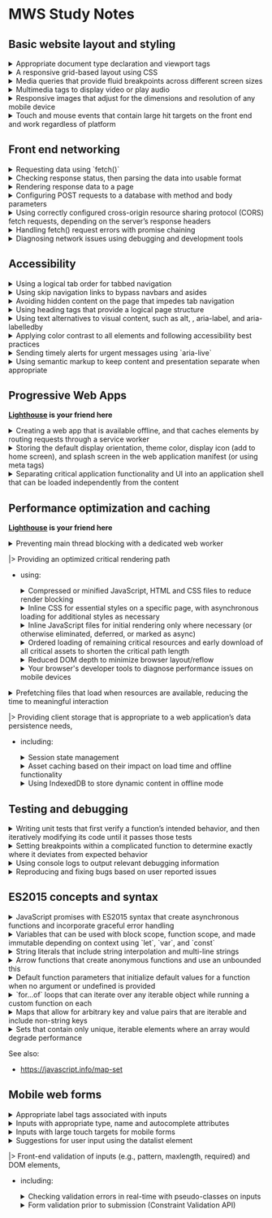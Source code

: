 MWS Study Notes
=====

## Basic website layout and styling
 <details>
    <summary>Appropriate document type declaration and viewport tags
    </summary>
    
```
<!DOCTYPE HTML>
<html lang="en">
```
within `<head>`:
```
<meta name="viewport" content="width=device-width, initial-scale=1.0">
<meta name="description" content="Simple PWA Calculator for practice lab">
```
</details>
    
 <details>
    <summary>A responsive grid-based layout using CSS
    </summary>
    
* Use [flexbox](https://css-tricks.com/snippets/css/a-guide-to-flexbox/)

    - Utilize media queries and change `flex-flow:` css attribute as needed. 

         A: `flex-flow: column` , B: `flex-flow: row` (default)
         ```  
             A           B
             |------|    |      |      |      |  
             | text |    | text | text | text |
             |------|    |      |      |      |
             | text |
             |------|
             | text |
        ```

    - Utilize query selector to target specific children in  a flex container `.container .col:nth-child(1)`
</details>
    
    
 <details>
    <summary>Media queries that provide fluid breakpoints across different screen sizes
    </summary>

* Set the viewport
```
<meta name="viewport" content="width=device-width, initial-scale=1">
```

**When using the viewport meta tag, make sure you don't set `maximum-scale=1` or set `user-scaleable=no`. Let users zoom if they need to!**

* Use Media Queries. 

    - Within same CSS file:
    ```
    @media screen and (max-width: 48rem) {
    .container .col {
        width: 95%;
    }
    }
    ```
    *NOTE: 48rem: (768 pixels at browser's default font size or 48 times the default font size in the user's browser))*

    - Separate CSS files:
    ```
    <link rel="stylesheet" media="(max-width: 640px)" href="max-640px.css">
    <link rel="stylesheet" media="(min-width: 640px)" href="min-640px.css">
    <link rel="stylesheet" media="(orientation: portrait)" href="portrait.css">
    <link rel="stylesheet" media="(orientation: landscape)" href="landscape.css">
    ```
* It is also possible to create queries based on min-device-width, though **this practice is strongly discouraged**.

* Do not use large fixed width elements. **Use relative units**

    *"Consider using relative units like em or rem for things like text size, instead of pixel values. Some browsers support resizing text only in user preferences, and if you're using a pixel value for text, this setting will not affect your copy. If, however, you've used relative units throughout, then the site copy will update to reflect the user's preference."*

* Content should not rely on a particular viewport width to render well.
</details>

    
 <details>
    <summary>Multimedia tags to display video or play audio</summary>

* Use video with multiple formats where possible. 
    ```
    <video controls>
         <source src="https://storage.googleapis.com/webfundamentals-assets/videos/chrome.webm" type="video/webm">
        <source src="https://storage.googleapis.com/webfundamentals-assets/videos/chrome.mp4" type="video/mp4">
        <p>This browser does not support the video element.</p>
    </video>
    ```
</details>

    
 <details>
    <summary>Responsive images that adjust for the dimensions and resolution of any mobile device</summary>

* Remember to prevent responsive images from overflowing the screen
    ```
    img {
        max-width: 100%;
    }
    ```
    *NOTE: You can also Utilize the `vw` and `vh` for this `100vw` = 100 view port width*
    
* Use `srcset`
    ```
    srcset="images/sfo-1600_large.jpg 1600w, images/sfo-1000_large.jpg 1000w, images/sfo-800_medium.jpg 800w, images/sfo-500_small.jpg 500w"
    ```
    *In the above code, "On a 1x display, the browser fetches sfo-500_small.jpg when the window is narrower than 500px, sfo-800_medium.jpg when it is narrower than 800px, and so forth."*

* Use `sizes` attribute to tell the browser the display size of the image before it is fetched.
    ```
    sizes="(max-width: 700px) 90vw, 50vw"
    ```
    *REASON: Unless we tell it otherwise, the browser assumes the images will be displayed at 100% of the viewport width and fetches the images based on this. We need a way to tell the browser beforehand if the images will be displayed at a different size.*
    ```
    <img src="400.png" 
     sizes="(min-width: 600px) 25vw, (min-width: 500px) 50vw, 100vw"
     srcset="100.png 100w, 200.png 200w, 400.png 400w,
             800.png 800w, 1600.png 1600w, 2000.png 2000w" alt="an example image">
    ```
    *The sizes attribute, in the above example, uses several media queries to specify the size of the image. When the browser width is greater than 600px, the image is 25% of the viewport width; when it is between 500px and 600px, the image is 50% of the viewport width; and below 500px, it is full width.*


    [[Read More...](https://ericportis.com/posts/2014/srcset-sizes/)]

* Use `<picture>`
    ```
    <picture>
        <source media="(min-width: 800px)" srcset="head.jpg, head-2x.jpg 2x">
        <source media="(min-width: 450px)" srcset="head-small.jpg, head-small-2x.jpg 2x">
        <img src="head-fb.jpg" srcset="head-fb-2x.jpg 2x" alt="a head carved out of wood">
    </picture>
    ```
    *In the above example, if the browser width is at least 800px then either head.jpg or head-2x.jpg is used, depending on the device resolution. If the browser is between 450px and 800px, then either head-small.jpg or head-small- 2x.jpg is used, again, depending on the device resolution. For screen widths less than 450px and backward compatibility where the picture element isn’t supported, the browser renders the img element instead, and should always be include*
</details>

    
 <details>
    <summary>Touch and mouse events that contain large hit targets on the front end and work regardless of platform</summary>

* When your design is displayed on a mobile device, you should ensure that interactive elements like buttons or links are large enough, and have enough space around them, to make them easy to press without accidentally overlapping onto other elements. This benefits all users, but is especially helpful for anyone with a motor impairment.

* A minimum recommended touch target size is around 48 device independent pixels on a site with a properly set mobile viewport. For example, while an icon may only have a width and height of 24px, you can use additional padding to bring the tap target size up to 48px. The 48x48 pixel area corresponds to around 9mm, which is about the size of a person's finger pad area.

* Touch targets should also be spaced about 8 pixels apart, both horizontally and vertically, so that a user's finger pressing on one tap target does not inadvertently touch another tap target.

* Elements should respond to touch and give visual feedback
    ```
    .btn {
    background-color: #4285f4;
    }

    .btn:hover {
    background-color: #296CDB;
    }

    .btn:focus {
    background-color: #0F52C1;

    /* The outline parameter suppresses the border
    color / outline when focused */
    outline: 0;
    }

    .btn:active {
    background-color: #0039A8;
    }
    ```

*Only suppress the default `outline` styles mentioned above if you have pseudo classes for `:hover`, `:active` and `:focus`!*

**Never set outline to 0 or none without providing a focus alternative!**

* For touch events and gestures: In Chrome (version 55 and later), Internet Explorer & Edge, `PointerEvents` are the recommended approach for implementing custom gestures. In other browsers `TouchEvents` and `MouseEvents` are the correct approach. ie:
    ```
    // Check if pointer events are supported.
    if (window.PointerEvent) {
    swipeFrontElement.addEventListener('pointermove', this.handleGestureMove, true);
    } else {
    swipeFrontElement.addEventListener('touchmove', this.handleGestureMove, true);
    }
    ```
    [[Read More...](https://developers.google.com/web/fundamentals/design-and-ux/input/touch)]

</details>

## Front end networking

    
 <details>
    <summary>Requesting data using `fetch()`</summary>

Basic syntax:
```
fetch('examples/animals.json')
    .then(logResult)
    .catch(logError);
```
</details>

    
 <details>
    <summary>Checking response status, then parsing the data into usable format</summary>

```
fetch('examples/non-existent.json')
.then(response => {
    // check response status
    if (!response.ok) {
    throw Error(response.statusText);
    }
    return response;
})
.then(logResult)
.catch(logError);
```
</details>

    
 <details>
    <summary>Rendering response data to a page</summary>

While it may be tempting to fetch HTML and append it using the innerHTML attribute, **be careful**. This can expose your site to cross-site scripting attacks! Recommended approach:
```
fetch('examples/car-description.txt')
.then(response => {
    // check response status
    if (!response.ok) {
    throw Error(response.statusText);
    }
    return response.text();
})
.then(data => {
    // using existing element
    const message = document.getElementById('message');
    message.textContent = data;


    // To create new elements:
    const message = document.getElementById('contentScreen');
    const card = document.createElement('div')
    card.textContent = data;
    contentScreen.appendChild(card);
})
.catch(logError);
```
</details>
    
 <details>
    <summary>Configuring POST requests to a database with method and body parameters</summary>

* Basic syntax:
    ```
    fetch('examples/login', {
        method: 'POST',
        body: 'name=david&password=hello'
    })
    .then(validateResponse)
    .then(readResponseAsText)
    .then(showText)
    .catch(logError);
    ```
* Utilize the [FormData](https://developer.mozilla.org/en-US/docs/Web/API/FormData) interface:
    ```
    const formData = new FormData(document.getElementById('msg-form'));
    ```
</details>
    
 <details>
    <summary>Using correctly configured cross-origin resource sharing protocol (CORS) fetch requests, depending on the server’s response headers</summary>

```
fetch('http://localhost:5001/', {
    method: 'POST',
    body: formData,
    mode: 'no-cors'
})
```

* `same-origin` — If a request is made to another origin with this mode set, the result is simply an error. You could use this to ensure that a request is always being made to your origin.
* `no-cors` — Prevents the method from being anything other than HEAD, GET or POST, and the headers from being anything other than simple headers. 
* `cors` — Allows cross-origin requests, for example to access various APIs offered by 3rd party vendors. These are expected to adhere to the CORS protocol. Only a limited set of headers are exposed in the Response, but the body is readable.

</details>

 <details>
    <summary>Handling fetch() request errors with promise chaining</summary>

Basic syntax:
```
fetch('examples/car-description.txt')
.then(validateResponse)
.then(readResponseAsText)
.then(showText)
.catch(error=>{
    // handle errors here
});
```
</details>
    
 <details>
    <summary>Diagnosing network issues using debugging and development tools</summary>

https://developers.google.com/web/tools/chrome-devtools/network

</details>

## Accessibility

 <details>
    <summary>Using a logical tab order for tabbed navigation</summary>

* It's important to note that, using CSS, it's possible to have things exist in one order in the DOM but appear in a different order on screen. For example, if you use a CSS property like `float` to move one button to the right, the buttons appear in a different order on screen. But, because their order in the DOM remains the same, so does their tab order.

    **Be careful when changing the visual position of elements on screen using CSS. This can cause the tab order to jump around, seemingly at random, confusing users who rely on the keyboard.**


* Use `tabindex`
    
    - `tabindex="0"`: Inserts an element into the natural tab order. The element can be focused by pressing the Tab key, and the element can be focused by calling its focus() method
        ```
        <custom-button tabindex="0">Press Tab to Focus Me!</custom-button>
        ```
    - `tabindex="-1"`: Removes an element from the natural tab order, but the element can still be focused by calling its focus() method
        ```
        <button id="foo" tabindex="-1">I'm not keyboard focusable</button>
        <button onclick="foo.focus();">Focus my sibling</button>
        ```
    - `tabindex="5"`: Any tabindex greater than 0 jumps the element to the front of the natural tab order. If there are multiple elements with a tabindex greater than 0, the tab order starts from the lowest value that is greater than zero and works its way up. **Using a tabindex greater than 0 is considered an anti-pattern.**
        ```
        <button>I should be first</button>
        <button>And I should be second</button>
        <button tabindex="5">But I jumped to the front!</button>
        ```
* Utilize `aria-hidden` attribute. Applying this attribute to an element effectively removes it and all of its descendants from the accessibility tree. The only exceptions are elements referred to by an aria-labelledby or aria-describedby attribute.

* When making your own control elements refer to https://www.w3.org/TR/wai-aria-practices/
</details>

 <details>
    <summary>Using skip navigation links to bypass navbars and asides</summary>

* Example
    ```
    <body>
    <a href="#maincontent">Skip to main content</a>
    ...
    <main id="maincontent">
    <h1>Heading</h1>
    <p>This is the first paragraph</p>
    ```
</details>

 <details>
    <summary>Avoiding hidden content on the page that impedes tab navigation</summary>

* *When you have elements like this that receive focus when they're off screen, it can seem as if the focus is disappearing and reappearing as the user tabs through the page — clearly an undesirable effect. Ideally, we should prevent the panel from gaining focus when it's off screen, and only allow it to be focused when the user can interact with it.*

* Sometimes you need to do a bit of detective work to figure out where focus has gone. You can use `document.activeElement` from the console to figure out which element is currently focused

</details>

 <details>
    <summary>Using heading tags that provide a logical page structure</summary>

* Heading list follows the DOM order rather than the visual order.

* Not all headings have to be visible on-screen. Wikipedia, for instance, uses a technique that deliberately places some headings off-screen to specifically make them accessible only to screen readers and other assistive technology.
    ```
    <style>
    .sr-only {
        position:absolute;
        left:-10000px;
        top:auto;
        width:1px;
        height:1px;
        overflow:hidden;
    }
    </style>

    <h2 class="sr-only">This heading is offscreen.</h2>
    ```
</details>

 <details>
    <summary>Using text alternatives to visual content, such as alt, <label>, aria-label, and aria-labelledby</summary>

* Clickable text such as "learn more" or "click here" provides no semantic information about where the link goes. Instead, **use descriptive text like "learn more about responsive design" or "see this canvas tutorial" to help screen readers provide meaningful context about links.**

    ```
    <a href="moreinfo.html" aria-label="learn more about responsive design">Learn More</a>
    ```
* `alt` - use the alt attribute to provide a useful text alternative to this image. *`alt` differs from `title`, or any type of `caption`, in that it is **only used if the image is not available.***
    ```
    <img src="example.jpg" alt="An example"/>
    ```

    Writing useful alt text is a bit of an art. In order for a string to be a usable text alternative, it needs to convey the same concept as the image, in the same context.

    It's not always useful to describe an image. For example, consider a magnifying glass image inside a search button that has the text "Search". If the text wasn't there, you would definitely give that image an alt value of "search". But because we have the visible text, the screen reader will pick up and read aloud the word "search"; thus, an identical alt value on the image is redundant.

    However, we know that if we leave the alt text out, we'll probably hear the image file name instead, which is both useless and potentially confusing. In this case you can just use an empty alt attribute, and the screen reader will skip the image altogether.

    **All images should have an alt attribute, but they need not all have text.**

* `aria-label` - allows us to specify a string to be used as the accessible label.
    ```
    <button aria-label="menu" class="hamburger"></button>
    ```

* `aria-labelledby` - allows us to specify the ID of another element in the DOM as an element's label.
    ```
    <span id="rg-label">Drink Options</span>
    <div role="radiogroup" aria-labelledby="rg-label">
        ...
    </div>
    ```

* `aria-owns` - This attribute allows us to tell assistive technology that an element that is separate in the DOM should be treated as a child of the current element, or to rearrange existing child elements into a different order. For example, if a pop-up sub-menu is visually positioned near its parent menu, but cannot be a DOM child of its parent because it would affect the visual presentation, you can use aria-owns to present the sub-menu as a child of the parent menu to a screen reader.

* `label`
    ```
    <label>
        <input type="checkbox">Receive promotional offers?
    </label>
    ``` 
    or
    ```
    <input id="promo" type="checkbox">
    <label for="promo">Receive promotional offers?</label>
    ```
https://developers.google.com/web/fundamentals/accessibility/semantics-aria/aria-labels-and-relationships

</details>

 <details>
    <summary>Applying color contrast to all elements and following accessibility best practices</summary>

* The contrast ratio of `4.5:1` was chosen for level AA because it compensates for the loss in contrast sensitivity...For users with low vision impairments or color deficiencies, we can increase the contrast up to `7:1` for body text.

* Use the [Chrome Accessibility tools](https://chrome.google.com/webstore/detail/accessibility-developer-t/fpkknkljclfencbdbgkenhalefipecmb) to identify low contrast issues

* The WebAIM checklist states...**"color should not be used as the sole method of conveying content or distinguishing visual elements...color alone should not be used to distinguish links from surrounding text"** unless they meet certain contrast requirements. The checklist recommends adding an additional indicator such as an underscore (using the CSS text-decoration property) to indicate when the link is active. 

* A useful exercise is to turn on high-contrast settings and verify that all of the UI in your application is still visible and usable.
</details>

 <details>
    <summary>Sending timely alerts for urgent messages using `aria-live`</summary>

* `aria-live `lets developers mark a part of the page as "live" in the sense that updates should be communicated to users immediately regardless of the page position, rather than if they just happen to explore that part of the page. When an element has an aria-live attribute, the part of the page containing it and its descendants is called a live region.

    * `aria-live="polite"` tells assistive technology to alert the user to this change when it has finished whatever it is currently doing. It's great to use if something is important but not urgent, and accounts for the majority of aria-live use.
    * `aria-live="assertive"` tells assistive technology to interrupt whatever it's doing and alert the user to this change immediately. This is only for important and urgent updates, such as a status message like "There has been a server error and your changes are not saved; please refresh the page", or updates to an input field as a direct result of a user action, such as buttons on a stepper widget.
    * `aria-live="off"` tells assistive technology to temporarily suspend aria-live interruptions.

* `aria-relevant` indicates what types of changes should be presented to the user. There are some options that may be used separately or as a token list.

    * `additions`, meaning that any element being added to the live region is significant. For example, appending a span to an existing log of status messages would mean that the span would be announced to the user (assuming that aria-atomic was false).
    * `text`, meaning that text content being added to any descendant node is relevant. For example, modifying a custom text field's textContent property would read the modified text to the user.
    * `removals`, meaning that the removal of any text or descendant nodes should be conveyed to the user.
    * `all`, meaning that all changes are relevant. However, the default value for aria-relevant is additions text, meaning that if you don't specify aria-relevant it will update the user for any addition to the element, which is what you are most likely to want.

</details>

 <details>
    <summary>Using semantic markup to keep content and presentation separate when appropriate</summary>

* HTML5 introduced some new elements that help define the semantic structure of the page, including `header`, `footer`, `nav`, `article`, `section`, `main`, and `aside`. These elements specifically provide structural clues in the page without forcing any built-in styling (which you should do with CSS anyway).
    ```
    |-----------------------------------|
    | Header                            |
    | | Logo   | Nav                    |
    |-----------------------------------|
    | Main                              |
    ||---------------------------------||
    || Article                         ||
    |||--------------------------------||
    ||| Section           | Aside      ||
    |||-------------------|------------||
    ||| Section           | Aside      ||
    |||-------------------|            ||
    ||| Section           |            ||
    |-----------------------------------|
    | Footer                            |
    || Nav                    | Nav     |

    ```
    See also https://www.semrush.com/blog/semantic-html5-guide/

* Avoid using `div`,`span`, `a` as buttons etc. Style the `button` instead

    *When we don't use an actual button element, the screen reader has no way to know what it has landed on. Also, we would have to do the extra work of adding tabindex to make it usable to keyboard-only users because, as it is coded now, it can only be used with a mouse.*

* Avoid using `<br/>`. Use more css or more semantic tags to seperate content

* Avoid using `<b>`, If its purely presentational, styles like `font-weight:bold`. If it is for emphasis use `<strong>` or `<em>`, this will be empahsized by the Accesibility Readers

</details>

## Progressive Web Apps

**[Lighthouse](https://developers.google.com/web/tools/lighthouse/) is your friend here**

 <details>
    <summary>Creating a web app that is available offline, and that caches elements by routing requests through a service worker</summary>

1. Register a service worker
    ```
    if ('serviceWorker' in navigator) {
    window.addEventListener('load', () => {
        navigator.serviceWorker.register('service-worker.js')
        .then(reg => {
            console.log('Service worker registered! 😎', reg);
        })
        .catch(err => {
            console.log('😥 Service worker registration failed: ', err);
        });
    });
    }
    ```

2. Precache resources. (This code is in your service worker)
    ```
    const cacheName = 'cache-v1';
    const precacheResources = [
    '/',
    'index.html',
    'styles/main.css',
    'images/logo.jpg',
    ];

    self.addEventListener('install', event => {
    console.log('Service worker install event!');
    event.waitUntil(
        caches.open(cacheName)
        .then(cache => {
            return cache.addAll(precacheResources);
        })
    );
    });

    self.addEventListener('activate', event => {
    console.log('Service worker activate event!');
    });

    self.addEventListener('fetch', event => {
    console.log('Fetch intercepted for:', event.request.url);
    event.respondWith(caches.match(event.request)
        .then(cachedResponse => {
            if (cachedResponse) {
            return cachedResponse;
            }
            return fetch(event.request);
        })
        );
    });
    ```
    **TIP: Remember The service worker must be on the same origin as the document that registers the ServiceWorker**

</details>

 <details>
    <summary>Storing the default display orientation, theme color, display icon (add to home screen), and splash screen in the web application manifest (or using meta tags)</summary>

* The `manifest.json` file tells the browser how to style and format some of the progressive aspects your app, such as the browser chrome, home screen icon, and splash screen. It can also be used to configure your web app to open in standalone mode, like a native app does (in other words, outside of the browser).

    Support is still under development for some browsers as of the time of this writing, and the `<meta>` tags configure a subset of these features for certain browsers that don't yet have full support.

* Manifest must be in the root of web app `/manifest.json`

* Manifest boilerplate:
    ```
    {
    "name": "Space Missions",
    "short_name": "Space Missions",
    "lang": "en-US",
    "start_url": "/index.html",
    "display": "standalone",
    "theme_color": "#FF9800",
    "background_color": "#FF9800",
    "icons": [
        {
        "src": "images/touch/icon-128x128.png",
        "sizes": "128x128"
        },
        {
        "src": "images/touch/icon-192x192.png",
        "sizes": "192x192"
        },
        {
        "src": "images/touch/icon-256x256.png",
        "sizes": "256x256"
        },
        {
        "src": "images/touch/icon-384x384.png",
        "sizes": "384x384"
        },
        {
        "src": "images/touch/icon-512x512.png",
        "sizes": "512x512"
        }
    ]
    }
    ```

* PWA Meta tags ( needless to say these are part of the `<head>` ):
    ```
    <link rel="manifest" href="manifest.json">

    <meta name="mobile-web-app-capable" content="yes">
    <meta name="apple-mobile-web-app-capable" content="yes">
    <meta name="application-name" content="Space Missions">
    <meta name="apple-mobile-web-app-title" content="Space Missions">
    <meta name="theme-color" content="#FF9800">
    <meta name="msapplication-navbutton-color" content="#FF9800">
    <meta name="apple-mobile-web-app-status-bar-style" content="black-translucent">
    <meta name="msapplication-starturl" content="/index.html">
    <meta name="viewport" content="width=device-width, initial-scale=1, shrink-to-fit=no">

    <link rel="icon" sizes="128x128" href="/images/touch/icon-128x128.png">
    <link rel="apple-touch-icon" sizes="128x128" href="/images/touch/icon-128x128.png">
    <link rel="icon" sizes="192x192" href="icon-192x192.png">
    <link rel="apple-touch-icon" sizes="192x192" href="/images/touch/icon-192x192.png">
    <link rel="icon" sizes="256x256" href="/images/touch/icon-256x256.png">
    <link rel="apple-touch-icon" sizes="256x256" href="/images/touch/icon-256x256.png">
    <link rel="icon" sizes="384x384" href="/images/touch/icon-384x384.png">
    <link rel="apple-touch-icon" sizes="384x384" href="/images/touch/icon-384x384.png">
    <link rel="icon" sizes="512x512" href="/images/touch/icon-512x512.png">
    <link rel="apple-touch-icon" sizes="512x512" href="/images/touch/icon-512x512.png">
    ```
</details>

 <details>
    <summary>Separating critical application functionality and UI into an application shell that can be loaded independently from the content</summary>

* An App Shell should: 
    - Load fast
    - Use as little data as possible
    - Use static assets from a local cache
    - Separate content from navigation
    - Retrieve and display page-specific content (HTML, JSON, etc.)
    - Optionally, cache dynamic content

* Sample App Shell Boilerplate:
    ```
    <!DOCTYPE html>
    <html>
    <head>
    <meta charset="utf-8">
    <title>App Shell</title>
    <link rel="manifest" href="/manifest.json">
    <meta http-equiv="X-UA-Compatible" content="IE=edge">
    <meta name="viewport" content="width=device-width, initial-scale=1.0">
    <link rel="stylesheet" type="text/css" href="styles/inline.css">
    </head>

    <body>
    <header class="header">
        <h1 class="header__title">App Shell</h1>
    </header>

    <nav class="nav">
    ...
    </nav>

    <main class="main">
    ...
    </main>

    <div class="dialog-container">
    ...
    </div>

    <div class="loader">
        <!-- Show a spinner or placeholders for content -->
    </div>

    <script src="app.js" async></script>
    <script>
    if ('serviceWorker' in navigator) {
        navigator.serviceWorker.register('/sw.js').then(registration => {
        // Registration was successful
        console.log('ServiceWorker registration successful with scope: ', registration.scope);
        }).catch(err => {
        // registration failed :(
        console.log('ServiceWorker registration failed: ', err);
        });
    }
    </script>
    </body>
    </html>
    ```
</details>

## Performance optimization and caching

**[Lighthouse](https://developers.google.com/web/tools/lighthouse/) is your friend here**

 <details>
    <summary>Preventing main thread blocking with a dedicated web worker</summary>

* Basic Syntax
    ```
    if (!window.Worker) {
        console.log('Your browser doesn\'t support web workers.')
        return;
    }
	const myWorker = new Worker("worker.js");
    ```
* Setup listener for data from worker
    ```
	myWorker.onmessage = (event) => {
      // receive data from worker
	}
    ```
* Send data to Worker
    ```
	const myWorker = new Worker("worker.js");
	const sendMessage = () => {
	  myWorker.postMessage(values);
	}
    ```
* Inside worker: Handle received data
    ```
    onmessage = (event) => {
        console.log('Worker: Message received', event);
    }
    ```
    or
    ```
    self.addEventListener('message', (event) => {
        console.log('Worker: Message received', event);
    })
    ```
* Inside worker: Post data back 
    ```
    postMessage(workerResult);
    ```
</details>

|> Providing an optimized critical rendering path 
* using:
    <details>
        <summary>Compressed or minified JavaScript, HTML and CSS files to reduce render blocking</summary>

    * `Minification` is the removal of unnecessary whitespace, comments and other content in text-based resources. It significantly reduces the amount of data you send to users without impacting functionality. Use *uglification* in JavaScript to get more savings through shortening variable and method names. Since SVG is a text-based image format, *it can be optimized with SVGO*.
    </details>


    <details>
            <summary>Inline CSS for essential styles on a specific page, with asynchronous loading for additional styles as necessary</summary>

    * `<link rel="preload">` informs the browser that a resource is needed as part of the current navigation, and that it should start getting fetched as soon as possible.
        ```
        <link rel="preload" as="script" href="super-important.js">
        <link rel="preload" as="style" href="critical.css">
        ```
        - Resources that are fetched using `<link rel="preload">`, but not used by the current page within 3 seconds will trigger a warning in the Console in Chrome Developer Tools, so be sure to keep an eye out for these!*

        - In order to reduce the amount of time the user has to wait for the text content of your site, as well as avoid jarring flashes between system fonts and your preferred ones, you can use <link rel="preload"> in your HTML to let the browser know immediately that a font is needed.

            ```
            <link rel="preload" as="font" crossorigin="crossorigin" type="font/woff2" href="myfont.woff2">
            ```
            *Note that the use of `crossorigin` here is important; without this attribute, the preloaded font is ignored by the browser, and a new fetch takes place. This is because fonts are expected to be fetched anonymously by the browser, and the preload request is only made anonymous by using the `crossorigin` attribute.*

        - **Use-case:** Critical Path CSS and JavaScript

    * `<link rel="preconnect">` informs the browser that your page intends to establish a connection to another origin, and that you’d like the process to start as soon as possible.
        ```
        <link rel="preconnect" href="https://example.com">
        ```
        - **Use-case:** Knowing *Where From*, but not *What* You're Fetching. ie fonts that may change version

        - **Use-case:** Streaming Media

    </details>

    <details>
        <summary>Inline JavaScript files for initial rendering only where necessary (or otherwise eliminated, deferred, or marked as async)</summary>
    
    * Important JS :
         The script is fetched and executed immediately, before the browser continues parsing the page
        ```
        <head>
        <link rel="preload" as="script" href="super-important.js">
        ```
    * all other JS: 
        `async` - A script that will be run asynchronously as soon as it is available
        ```
        <script src="demo_async.js" async></script>
        </body>
        ```
        ```
        -------------------+---------+---------------------
          parsing HTML     | Wait... |  resume parsing html
        --------+----------+---------+---------------------
                | fetching | execute |
                | script   | script  |
        ```
        or 
        `defer` - A script that will not run until after the page has loaded:
        ```
        <script src="demo_defer.js" defer></script>
        </body>
        ```
        ```
        -----------------------------------+---------------
          parsing HTML                     | execute script
        --------+----------+---------------+---------------
                | fetching |
                | script   | 
        ```

    </details>

    <details>
        <summary>Ordered loading of remaining critical resources and early download of all critical assets to shorten the critical path length</summary>

    * The browser's steps when rendering: 
        1. Process HTML markup and build the DOM tree.
        2. Process CSS markup and build the CSSOM tree.
        3. Combine the DOM and CSSOM into a render tree.
        4. Run layout on the render tree to compute geometry of each node.
        5. Paint the individual nodes to the screen.

        **Optimizing the critical rendering path is the process of minimizing the total amount of time spent performing steps 1 through 5 in the above sequence. Doing so renders content to the screen as quickly as possible and also reduces the amount of time between screen updates after the initial render; that is, achieve higher refresh rates for interactive content.**

    * *Optimizing the critical rendering path* refers to prioritizing the display of content that relates to the current user action. It includes
        - Minimizing the number of critical resources: eliminating them, deferring their download, marking them as async, and so on.
        - Optimizing the number of critical bytes to reduce the download time (number of roundtrips).
        - Optimizing the order in which the remaining critical resources are loaded: downloading all critical assets as early as possible to shorten the critical path length.

    * **CSS is a render blocking resource. Get it to the client as soon and as quickly as possible to optimize the time to first render.**.

    * Let's consider some hands-on examples:
        ```
        <link href="style.css"    rel="stylesheet">
        <link href="style.css"    rel="stylesheet" media="all">
        <link href="portrait.css" rel="stylesheet" media="orientation:portrait">
        <link href="print.css"    rel="stylesheet" media="print">
        ```

        * The first declaration is render blocking and matches in all conditions.
        * The second declaration is also render blocking: "all" is the default type so if you don’t specify any type, it’s implicitly set to "all". Hence, the first and second declarations are actually equivalent.
        * The third declaration has a dynamic media query, which is evaluated when the page is loaded. Depending on the orientation of the device while the page is loading, portrait.css may or may not be render blocking.
        * The last declaration is only applied when the page is being printed so it is not render blocking when the page is first loaded in the browser.

    * `<link rel="prefetch">` doesn’t try to make something critical happen faster; instead, it tries to make something non-critical happen earlier, if there’s a chance.
        ```
        <link rel="prefetch" href="page-2.html">
        ```
    </details>

    <details>
        <summary>Reduced DOM depth to minimize browser layout/reflow</summary>
    </details>

    <details>
        <summary>Your browser's developer tools to diagnose performance issues on mobile devices</summary>

    * `Coverage tab` - can help you find unused JavaScript and CSS code. Removing unused code can speed up your page load and save your mobile users cellular data. 
        https://developers.google.com/web/tools/chrome-devtools/coverage

    * `Network tab` - https://developers.google.com/web/tools/chrome-devtools/network

    * `Audits tab` (the best in my opinion)- https://developers.google.com/web/tools/lighthouse

    </details>



 <details>
    <summary>Prefetching files that load when resources are available, reducing the time to meaningful interaction</summary>

* Use `<link rel="prefetch">`
    ```
    <link rel="prefetch" href="page-2.html">
    ```
* Use `serviceWorker` to cache resources

 </details>

|> Providing client storage that is appropriate to a web application’s data persistence needs, 
* including:

    <details>
        <summary>Session state management</summary>
    </details>

    <details>
        <summary>Asset caching based on their impact on load time and offline functionality</summary>
    </details>
    <details>
        <summary>Using IndexedDB to store dynamic content in offline mode</summary>

    **IMPORTANT ! The google tutorials use `idb`, I'm not sure whether we will be allowed to use the idb wrapper during the exam. I've also included the method of doing tasks directly without the idb wrapper.**

    * Because IndexedDB isn't supported by all browsers, we need to check that the user's browser supports it before using it. 
        ```
        if (!('indexedDB' in window)) {
            console.log('This browser doesn\'t support IndexedDB');
            return;
        }
        ```
    * Opening a database
        - default
            ```
            const DBOpenRequest = window.indexedDB.open('developer-books', 1);
            ```
        - idb
            ```
            dbPromise = idb.open('developer-books', 1);
            ```
            `idb.open` takes a database name, version number, and optional callback function for performing database updates (not included in the above code).

    * Upgrading the database:
        - default

            ```
            let db;
            const DBOpenRequest = window.indexedDB.open('developer-books', 2);

            DBOpenRequest.onupgradeneeded = (event) => {
                //handle upgrade logic
                db = DBOpenRequest.result;
                switch (event.oldVersion) {
                case 0:
                // a placeholder case so that the switch block will
                // execute when the database is first created
                // (oldVersion is 0)
                case 1:
                    // handle update logic
                    console.log("upgrading...")
                    console.log('Creating the products object store');
                    db.createObjectStore('products', { keyPath: 'id' });
                }
            }
            ```
        - idb 
            ```
            var dbPromise = idb.open('developer-books', 2, function(upgradeDb) {
            switch (upgradeDb.oldVersion) {
                case 0:
                // a placeholder case so that the switch block will 
                // execute when the database is first created
                // (oldVersion is 0)
                case 1:
                // handle update logic
                console.log("upgrading...")
                console.log('Creating the products object store');
                upgradeDb.createObjectStore('products', {keyPath: 'id'});
                }
            });
            ```
            *`2` represents the version number of your database (it can be any number you want)*

            *`upgradeDb.oldVersion` is the version number of the existing database. Use that in a switch block to handle different DB Version upgrades. Note that no `break` statements are included in the switch block, this is intentional, so that the script runs through all the blocks*

    * All database operations must be carried out within a transaction. 

    * For multiple items, leverage `Promise.all` to catch errors within the transaction:
        ```
        dbPromise.then(function(db) {
        var tx = db.transaction('products', 'readwrite');
        var store = tx.objectStore('products');
        var items = [
            {
            title: 'MWS guide',
            author: 'nadchif'
            published: '12/12/2019',
            },
            // ... more items here ....
        ];
        return Promise.all(items.map(item => {
            console.log('Adding item: ', item);
            return store.add(item);
            })
        ).catch(e => {
            tx.abort();
            console.log(e);
        }).then(() => {
            console.log('All items added successfully!');
        });
        });
        ```
</details>

## Testing and debugging

<details>
        <summary>Writing unit tests that first verify a function’s intended behavior, and then iteratively modifying its code until it passes those tests</summary>

*IMPORTANT: I couldn't find details on how exactly the Google Study Guide expects us to write our unit tests. So these are methods I thought of*

* Using my own custom test runner that wraps console.asserts
    ```
    const MyTestRunner = () =>{
        const tests = []
        const test = (name, fn) => {
            tests.push({ name, fn })
        }
        const reset = () => {
            tests = [];
        }
        const run = () => {
            tests.forEach(t => {
                console.group(`Testing...${t.name}`);
                console.assert((function () {
                return t.fn();
                }()), t.name);
            });
        }
        return {
            reset,
            run,
            test
        }
    }
    // Example usage:

    const myTestRunner = myTestRunner();
    const n = 3

    // add tests. Test must be a function that returns a boolean
    myTestRunner.test('n should be greater than 2', () => {
        return n > 4;
    });
    // run tests
    myTestRunner.run();

    ```
* Doing it manually in the console
    ```
    const n = 3;

    console.group('Testing ... n should be greater than 2');
    console.assert((n > 2), `${n} is not greater than 2`);
    console.groupEnd();

    console.group('Testing ... n + 1 should be greater than 5');
    console.assert((function () {
    const result = n + 1;
    return (result > 5);
    }()), `${n} is not greater than 5`);
    console.groupEnd();
    ```

    
</details>


<details>
        <summary>Setting breakpoints within a complicated function to determine exactly where it deviates from expected behavior</summary>

        https://developers.google.com/web/tools/chrome-devtools/javascript

</details>

<details>
        <summary>Using console logs to output relevant debugging information</summary>
        
* Use `console.log()` for basic logging
* Use `console.error()` and `console.warn()` for eye-catching stuff
* Use `console.group()` and `console.groupEnd()` to group related messages and avoid clutter
    ```
    console.group("Authentication phase");
    console.log("Authenticating user", user);
    // authentication code here...
    if (!authenticated) {
        console.log("User not authenticated.", user)
    }
    console.groupEnd();
    ```
    *When using groups heavily, it can be very useful to not see everything as it happens. For these times you can automatically collapse groups by calling `console.groupCollapsed()` instead of `console.group()`*

* Use `console.assert()` to show conditional error messages
    ```
    console.assert(list.childNodes.length <= 500, "Node count is > 500");
    ```
* Formatting:
    - `%s`	Formats the value as a string
    - `%i` or `%d`	Formats the value as an integer
    - `%f`	Formats the value as a floating point value
    - `%o`	Formats the value as an expandable DOM element. As seen in the Elements panel
    - `%O`	Formats the value as an expandable JavaScript object
    - `%c`	Applies CSS style rules to the output string as specified by the second parameter
        ```
        console.log("%cThis will be formatted with large, blue text", "color: blue; font-size: x-large");
        ```
    https://developers.google.com/web/tools/chrome-devtools/console/console-write
</details>

<details>
        <summary>Reproducing and fixing bugs based on user reported issues</summary>
</details>

## ES2015 concepts and syntax

<details>
        <summary>JavaScript promises with ES2015 syntax that create asynchronous functions and incorporate graceful error handling</summary>

* Basic syntax
    ```
    const getPromisedData = (param) => {
    const promiseOfData = new Promise((resolve, reject) => {
            if(successful)
                resolve(successObject)
            } else {
                reject(Error('Your error description here'));
            }
        });
    return promiseOfData;    
    }
    ```
 * Chaining and handling errors
    ```
    const promiseRunChain = () => {
    return getPromisedData(param)
    .then(doStuff)
    .then(doMoreStuff)
    .catch(handleError); 
    }
    ```
* Multiple Promises

    `Promise.all`
    ```
    const promises = [
    getPromisedData(param),
    getPromisedData(param),
    getPromisedData(param)
    ];

    Promise.all(promises).then((values) => {
        console.log(values);
    });
    // expected output: Array [value, value1, value3]
    ```
    `Promise.race`
    ```
    const promise1 = new Promise((resolve, reject) => {
        setTimeout(resolve, 500, 'one');
    });

    const promise2 = new Promise((resolve, reject) => {
        setTimeout(resolve, 100, 'two');
    });

    Promise.race([promise1, promise2]).then((value) => {
        console.log(value);
        // Both resolve, but promise2 is faster
    });
    // expected output: "two"
    ```
</details>

<details>
        <summary>Variables that can be used with block scope, function scope, and made immutable depending on context using `let`, `var`, and `const`</summary>

TIP: use `const` by default, only fall to `let` if you're sure the variable will change;

</details>

<details>
        <summary>String literals that include string interpolation and multi-line strings</summary>

DO
```
const name = 'John';
const age = 21;
console.log(`His name is ${name}, he is ${age} years old`);
```
AVOID
```
console.log('His name is' + name + ', he is ' + age + ' years old');
```
---
DO
```
console.log(`I would like to 
Log this message
in more than just one line`);
```
AVOID
```
console.log('I would like to');
console.log('Log this message');
console.log('in more than just one line');
```

</details>

<details>
        <summary>Arrow functions that create anonymous functions and use an unbounded this</summary>

```
const functionName = (param1, param2) => {
    // process function here
    return result;
}
```

```
const functionName = param1 => param1 * 2;
```
</details>


<details>
        <summary>Default function parameters that initialize default values for a function when no argument or undefined is provided</summary>

```
const add = (a=3, b=5) => {
        return a + b; 
}
```
* Earlier parameters are available to later default parameters. If `b` was a function, it could use `a`

</details>

<details>
        <summary>`for...of` loops that can iterate over any iterable object while running a custom function on each</summary>

* **DON'T confuse `for...in` with `for...of`**

    DON'T USE
    ```
    for (var index in myArray) {   
    console.log(myArray[index]);
    }
    ```
    `for–in` was designed to work on plain old Objects with string keys. For Arrays, it’s not so great.

    DO
    ```
    for (var value of myArray) {
    console.log(value);
    }
    ```

* Unlike `forEach()`, `for...of` works with break, continue, and return.

* It also works on `Map` and `Set` objects.
</details>

<details>
        <summary>Maps that allow for arbitrary key and value pairs that are iterable and include non-string keys</summary>

* `Map` is a collection of keyed data items, just like an Object. But the main difference is that **Map allows keys of any type**.

    *Maps can be very flexible in places where objects can be a bit annoying, and it strongly serves the purpose in some specific scenarios, like adding and deleting key-pairs frequently.*

* Although `map[key]` also works, e.g. we can set `map[key] = 2`, this is treating map as a plain JavaScript object, so it implies all corresponding limitations (no object keys and so on). **We should use map methods: set, get and so on.**

* Iterating:
    ```
    // iterate over keys (vegetables)
    for (let vegetable of recipeMap.keys()) {
        alert(vegetable); // cucumber, tomatoes, onion
    }

    // iterate over values (amounts)
    for (let amount of recipeMap.values()) {
        alert(amount); // 500, 350, 50
    }

    // iterate over [key, value] entries
    for (let entry of recipeMap) { // the same as of recipeMap.entries()
        alert(entry); // cucumber,500 (and so on)
    }
    ```
    *The iteration goes in the same order as the values were inserted. Map preserves this order, unlike a regular Object.*
</details>

<details>
        <summary>Sets that contain only unique, iterable elements where an array would degrade performance</summary>

* A `Set` is a special type collection – “set of values” (without keys), where each value may occur only once.

* Iterating:
    ```
    let set = new Set(['red', 'green', 'blue']);
    for (let x of set) {
        console.log(x);
    }
    ```
</details>

See also: 
* https://javascript.info/map-set

## Mobile web forms

<details>
        <summary>Appropriate label tags associated with inputs</summary>

The `label` element provides direction to the user, telling them what information is needed in a form element. Each `label` is associated with an input element by placing it inside the `label` element, or by using the "for" attribute. Applying labels to form elements also helps to improve the touch target size: the user can touch either the `label` or the input in order to place focus on the input element.

```
<label>
    <input type="checkbox">Receive promotional offers?
</label>
``` 
or
```
<input id="promo" type="checkbox">
<label for="promo">Receive promotional offers?</label>
```

* `Placeholder`s disappear as soon as the user starts typing in an element, thus **they are not a replacement for labels**. They should be used as an aid to help guide users on the required format and content.
</details>

<details>
        <summary>Inputs with appropriate type, name and autocomplete attributes</summary>

* Input Types
    - `url` - For entering a URL. It must start with a valid URI scheme, for example http://, ftp:// or mailto:.
    - `tel` - For entering phone numbers. It does not enforce a particular syntax for validation, so if you want to ensure a particular format, you can use pattern.
    - `email` - For entering email addresses, and hints that the @ should be shown on the keyboard by default. You can add the multiple attribute if more than one email address will be provided.
    - `search` - A text input field styled in a way that is consistent with the platform's search field.
    - `number` - For numeric input, can be any rational integer. Additionally, iOS requires using pattern="\d*" to show the numeric keyboard.
    - `range` - For number input, but unlike the number input type, the value is less important. It is displayed to the user as a slider control.
    - `datetime-local` - For entering a date and time value where the time zone provided is the local time zone.
    - `date` - For entering a date (only) with no time zone provided.
    - `time` - For entering a time (only) with no time zone provided.
    - `week` - For entering a week (only) with no time zone provided.
    - `month` - For entering a month (only) with no time zone provided.
    - `color` - For picking a color.

 * Use `placeholder`s to provide guidance about what you expect.

 * To help the browser auto-complete the form, use established name's for elements and include the `autocomplete` attribute.

    *Chrome requires input elements to be wrapped in a `<form>` tag to enable auto-complete. If they're not wrapped in a form tag, Chrome will offer suggestions, but will not complete the form.*

 * Autocomplete types and name (for `<input name="">`)

    - Name - `name`, `fname`, `mname`, `lname`
    - Email	- `email`
    - Address - `address`, `city`, `region`, ` province`, `state`, `zip`, `zip2`, `postal`, `country`
    - Phone	- `phone`, `mobile`, `country-code`, `area-code`, `exchange`, `suffix ext`
    - Credit Card - `ccname`, `cardnumber`, `cvc`, `ccmonth`, `ccyear`, `exp-date`, `card-type`
    - Usernames - `username`
    - Passwords - `password`

* Tips for autocomplete:
    - DO NOT use javascript to truncate input on "invalid" fields

    - DO NOT create your own form controls, especially custom dropdowns that replace `<select>` elements. This works poorly with accessibility frameworks as well as with Chrome Autofill. Instead, use standard dropdowns and other elements that can be easily modified through modern CSS.

    - DO NOT use fake placeholder by setting the placeholder text as the value of the field (e.g., value="First Name") and using JavaScript to remove the value when the field gains focus. Autofill interprets such values as user-entered and doesn't replace the placeholder text with actual values, resulting in a poor Autofill experience. Instead, use floating field labels or placeholder="First Name" to guide users.
</details>

<details>
        <summary>Inputs with large touch targets for mobile forms</summary>

* `Labels` and `input`s should be large enough to be easy to press. In portrait viewports, field `label`s should be above `input` elements, and beside them in landscape. Ensure field `label`s and the corresponding `input` boxes are visible at the same time.

* A minimum recommended touch target size is around 48 device independent pixels on a site with a properly set mobile viewport. For example, while an icon may only have a width and height of 24px, you can use additional padding to bring the tap target size up to 48px. The 48x48 pixel area corresponds to around 9mm, which is about the size of a person's finger pad area.
</details>

<details>
        <summary>Suggestions for user input using the datalist element</summary>


* The `datalist` element isn't an input type, but a list of suggested input values to associated with a form field. It lets the browser suggest autocomplete options as the user types. Unlike select elements where users must scan long lists to find the value they're looking for, and limiting them only to those lists, `datalist` element provides hints as the user types.

    ```
    <label for="frmFavChocolate">Favorite Type of Chocolate</label>
    <input type="text" name="fav-choc" id="frmFavChocolate" list="chocType">
    <datalist id="chocType">
        <option value="white">
        <option value="milk">
        <option value="dark">
    </datalist>
    ```
</details>

|> Front-end validation of inputs (e.g., pattern, maxlength, required) and DOM elements,
 * including:

    <details>
            <summary>Checking validation errors in real-time with pseudo-classes on inputs</summary>

    CSS:
    ```
    input.dirty:not(:focus):invalid {
        background-color: #FFD9D9;
    }
    input.dirty:not(:focus):valid {
        background-color: #D9FFD9;
    }
    ```
    JS:
    ```
    const inputs = document.getElementsByTagName("input");
    const inputs_len = inputs.length;
    const validateInput = (evt) => {
        //validate input here
        if(!isValid){
            evt.srcElement.classList.addClass("dirty");
            return;
        }
        evt.srcElement.classList.removeClass("dirty");
    };

    for (let i = 0; i < inputs_len; i++) {
        const input = inputs[i];
        input.addEventListener("blur", validateInput);
        input.addEventListener("invalid", validateInput);
        input.addEventListener("valid", validateInput);
    }
    ```

    </details>

    <details>
            <summary>Form validation prior to submission (Constraint Validation API)</summary>

    ```
    form.addEventListener("submit", (evt) => {
        if (form.checkValidity() === false) {
            evt.preventDefault();
            alert("Form is invalid - submission prevented!");
            return false;
        } else {
            // submit form. you can actually remove this block altogether
        }
    });
    ```
    </details>
